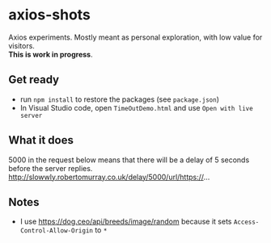 # axios-shots
Axios experiments. Mostly meant as personal exploration, with low value for visitors.  
**This is work in progress**.

## Get ready
- run `npm install` to restore the packages (see `package.json`)
- In Visual Studio code, open `TimeOutDemo.html` and use `Open with live server`

## What it does
5000 in the request below means that there will be a delay of 5 seconds before the server replies.  
http://slowwly.robertomurray.co.uk/delay/5000/url/https://...

## Notes
- I use https://dog.ceo/api/breeds/image/random because it sets `Access-Control-Allow-Origin` to `*`
